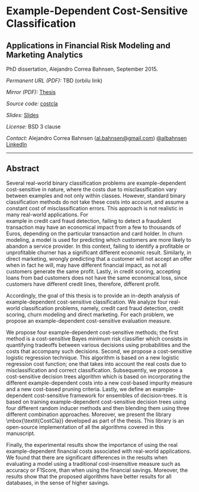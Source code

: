 Example-Dependent Cost-Sensitive Classification
============================
## Applications in Financial Risk Modeling and Marketing Analytics


PhD dissertation, Alejandro Correa Bahnsen, September 2015.

_Permanent URL (PDF):_ TBD (orbilu link)

_Mirror (PDF):_ [Thesis](https://github.com/albahnsen/phd-thesis/raw/master/Thesis_ExampleDependentCostSensitiveClassification.pdf)

_Source code:_ [costcla](https://github.com/albahnsen/CostSensitiveClassification)

_Slides:_ [Slides](https://github.com/albahnsen/phd-thesis/raw/master/slides/Thesis_ExampleDependentCostSensitiveClassification_slides.pdf)

_License:_ BSD 3 clause

_Contact:_ Alejandro Correa Bahnsen (<al.bahnsen@gmail.com>) [@albahnsen](https://twitter.com/albahnsen) [LinkedIn](https://www.linkedin.com/in/albahnsen)

---

## Abstract

Several real-world binary classification problems are example-dependent cost-sensitive in nature, where the 
costs due to misclassification vary between examples and not only within classes. However, standard binary
classification methods do not take these costs into account, and assume a constant cost of 
misclassification errors. This approach is not realistic in many real-world applications. For  
example in credit card fraud detection, failing to detect a fraudulent transaction may have an 
economical impact from a few to thousands of Euros, depending on the particular transaction and card 
holder. In churn modeling, a model is used for predicting which customers are more likely to 
abandon a service provider. In this context, failing to identify a   profitable or unprofitable 
churner has a significant different economic   result. Similarly, in direct marketing, wrongly 
predicting that a customer   will not accept an offer when in fact he will, may have different 
financial impact, as not all   customers generate the same profit. Lastly, in credit scoring, 
accepting   loans from bad customers does not have the same economical loss, since customers have 
different   credit lines, therefore, different profit.

Accordingly, the goal of this thesis is to provide an in-depth analysis of example-dependent 
cost-sensitive classification. We analyze four real-world classification problems, namely, 
credit card fraud detection, credit scoring, churn modeling and direct marketing. For each problem, 
we propose an example-dependent cost-sensitive evaluation measure.

We propose four example-dependent cost-sensitive methods; the first method is a cost-sensitive 
Bayes minimum risk classifier which consists in quantifying tradeoffs between various decisions 
using probabilities and the costs that accompany such decisions. Second, we propose a
cost-sensitive logistic regression technique. This algorithm is based on a new logistic regression 
cost function; one that takes into account the real costs due to misclassification and correct 
classification. Subsequently, we propose a cost-sensitive decision trees algorithm which is based 
on incorporating the different example-dependent costs into a new cost-based impurity measure and a 
new cost-based pruning criteria. Lastly, we define an example-dependent cost-sensitive framework 
for ensembles of decision-trees. It is based on training example-dependent cost-sensitive 
decision trees using four different random inducer methods and then blending them using three 
different combination approaches. Moreover, we present the library \mbox{\textit{CostCla}} developed 
as part of the thesis. This library is an open-source implementation of all the algorithms covered 
in this manuscript.

Finally, the experimental results show the importance of using the real example-dependent financial 
costs associated with real-world applications. We found that there are significant differences 
in the results when evaluating a model using a traditional cost-insensitive measure such as  
accuracy or F1Score, than when using the financial savings. Moreover, the results show that the 
proposed algorithms have better results for all databases, in the sense of higher savings.

